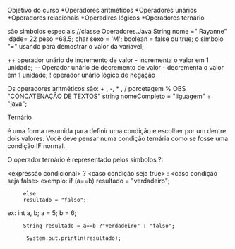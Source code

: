 Objetivo do curso 
 *Operadores aritméticos
 *Operadores unários
 *Operadores relacionais
 *Operadires lógicos
 *Operadores ternário

 são simbolos especiais 
 //classe Operadores.Java
  String nome =" Rayanne"
idade= 22
peso =68.5;
char sexo = 'M';
boolean = false ou true;
 o simbolo "=" usando para demostrar o valor da variavel; 

 ++ operador unário de incremento de valor - incrementa o valor em 1 unidade;
-- Operador unário de decremento de valor - decrementa o valor em 1 unidade;
! operador unário lógico de negação

 Os operadores aritméticos são: + , -, * , /
 porcetagem %
  OBS "CONCATENAÇÃO DE TEXTOS" 
        string nomeCompleto = "liguagem" + "java";

Ternário

é uma forma resumida para definir uma condição e escolher por um dentre dois valores. 
Você deve pensar numa condição ternária como se fosse uma condição IF normal. 

O operador ternário é representado pelos símbolos
 ?:

 <expressão condicional> ?
 <caso condição seja true> :
 <caso condição seja false>
 exemplo:
   if (a==b)
         resultado = "verdadeiro";

         else 
         resultado = "falso";

ex:
         int a, b;
         a = 5;
         b = 6;

         String resultado = a==b ?"verdadeiro" : "falso";

          System.out.println(resultado);
